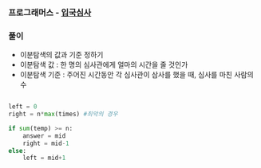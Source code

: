 ### 프로그래머스 - [입국심사](https://programmers.co.kr/learn/courses/30/lessons/43238)

### 풀이

* 이분탐색의 값과 기준 정하기
* 이분탐색 값 : 한 명의 심사관에게 얼마의 시간을 줄 것인가
* 이분탐색 기준 : 주어진 시간동안 각 심사관이 삼사를 했을 때, 심사를 마친 사람의 수

```Python

left = 0
right = n*max(times) #최악의 경우

if sum(temp) >= n:
    answer = mid 
    right = mid-1
else:
    left = mid+1	
```

